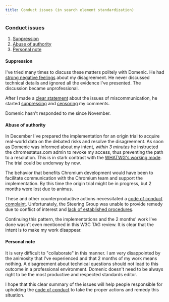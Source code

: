 ```yaml
---
title: Conduct issues (in search element standardization)
---
```


### Conduct issues

1. [Suppression](#suppression)
1. [Abuse of authority](#abuse-of-authority)
1. [Personal note](#personal-note)


#### Suppression

I've tried many times to discuss these matters politely with Domenic. He had [strong negative feelings]( https://github.com/whatwg/html/issues/5811#issuecomment-961877504 ) about my disagreement. He never discussed technical details and ignored all the evidence I've presented. The discussion became unprofessional.

After I made a [clear statement]( https://github.com/whatwg/html/issues/5811#issuecomment-964879335 ) about the issues of miscommunication, he started [suppressing]( https://github.com/whatwg/html/issues/7323#issuecomment-965145881 ) and [censoring]( https://github.com/whatwg/html/pull/7320#pullrequestreview-802253725 ) my comments.

Domenic hasn't responded to me since November.


#### Abuse of authority

In December I've prepared the implementation for an origin trial to acquire real-world data on the debated risks and resolve the disagreement. As soon as Domenic was informed about my intent, *within 3 minutes* he instructed the chromestatus.com admin to revoke my access, thus preventing the path to a resolution. This is in stark contrast with the [WHATWG's working mode]( https://whatwg.org/working-mode#conflicts ). The trial could be underway by now.

The behavior that benefits Chromium development would have been to facilitate communication with the Chromium team and support the implementation. By this time the origin trial might be in progress, but 2 months were lost due to animus.

These and other counterproductive actions necessitated a [code of conduct complaint]( https://github.com/whatwg/sg/issues/186 ). Unfortunately, the Steering Group was unable to provide remedy due to conflict of interest and [lack of established procedures]( https://github.com/whatwg/sg/issues/186#issuecomment-998039534 ).

Continuing this pattern, the implementations and the 2 months' work I've done wasn't even mentioned in this W3C TAG review. It is clear that the intent is to make my work disappear.


#### Personal note

It is very difficult to "collaborate" in this manner. I am very disappointed by the animosity that I've experienced and that 2 months of my work means nothing. A disagreement about technical questions should not lead to this outcome in a professional environment. Domenic doesn't need to be always right to be the most productive and respected standards editor.

I hope that this clear summary of the issues will help people responsible for upholding the [code of conduct]( https://whatwg.org/code-of-conduct ) to take the proper actions and remedy this situation.

